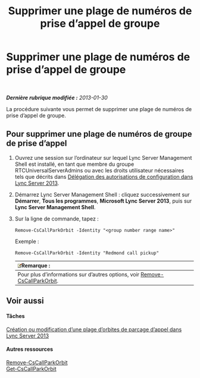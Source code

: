 ﻿---
title: Supprimer une plage de numéros de prise d’appel de groupe
TOCTitle: Supprimer une plage de numéros de prise d’appel de groupe
ms:assetid: 521891f3-7a5d-45de-92dc-d57025453159
ms:mtpsurl: https://technet.microsoft.com/fr-fr/library/JJ945629(v=OCS.15)
ms:contentKeyID: 53095422
ms.date: 05/20/2016
mtps_version: v=OCS.15
ms.translationtype: HT
---

# Supprimer une plage de numéros de prise d’appel de groupe

 

_**Dernière rubrique modifiée :** 2013-01-30_

La procédure suivante vous permet de supprimer une plage de numéros de prise d’appel de groupe.

## Pour supprimer une plage de numéros de groupe de prise d’appel

1.  Ouvrez une session sur l’ordinateur sur lequel Lync Server Management Shell est installé, en tant que membre du groupe RTCUniversalServerAdmins ou avec les droits utilisateur nécessaires tels que décrits dans [Délégation des autorisations de configuration dans Lync Server 2013](lync-server-2013-delegate-setup-permissions.md).

2.  Démarrez Lync Server Management Shell : cliquez successivement sur **Démarrer**, **Tous les programmes**, **Microsoft Lync Server 2013**, puis sur **Lync Server Management Shell**.

3.  Sur la ligne de commande, tapez :
    
        Remove-CsCallParkOrbit -Identity "<group number range name>" 
    
    Exemple :
    
        Remove-CsCallParkOrbit -Identity "Redmond call pickup"
    
    <table>
    <thead>
    <tr class="header">
    <th><img src="images/Gg398920.note(OCS.15).gif" title="note" alt="note" />Remarque :</th>
    </tr>
    </thead>
    <tbody>
    <tr class="odd">
    <td>Pour plus d’informations sur d’autres options, voir <a href="remove-cscallparkorbit.md">Remove-CsCallParkOrbit</a>.</td>
    </tr>
    </tbody>
    </table>


## Voir aussi

#### Tâches

[Création ou modification d’une plage d’orbites de parcage d’appel dans Lync Server 2013](lync-server-2013-create-or-modify-a-call-park-orbit-range.md)  

#### Autres ressources

[Remove-CsCallParkOrbit](remove-cscallparkorbit.md)  
[Get-CsCallParkOrbit](get-cscallparkorbit.md)

